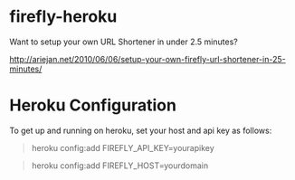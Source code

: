 firefly-heroku
==============

Want to setup your own URL Shortener in under 2.5 minutes? 

http://ariejan.net/2010/06/06/setup-your-own-firefly-url-shortener-in-25-minutes/

Heroku Configuration
====================

To get up and running on heroku, set your host and api key as follows:
> heroku config:add FIREFLY_API_KEY=yourapikey

> heroku config:add FIREFLY_HOST=yourdomain